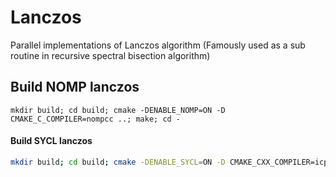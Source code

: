 # Lanczos
Parallel implementations of Lanczos algorithm (Famously used as a sub routine in recursive spectral bisection algorithm)

## Build NOMP lanczos
```mkdir build; cd build; cmake -DENABLE_NOMP=ON -D CMAKE_C_COMPILER=nompcc ..; make; cd -```  

#### Build SYCL lanczos
```sh
mkdir build; cd build; cmake -DENABLE_SYCL=ON -D CMAKE_CXX_COMPILER=icpx ..; make; cd -
```
